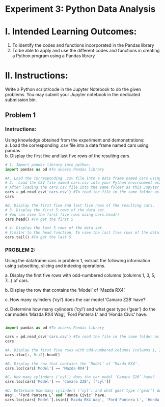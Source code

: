 # Experiment 3: Python Data Analysis

# I. Intended Learning Outcomes:
  1. To identify the codes and functions incorporated in the Pandas library
  2. To be able to apply and use the different codes and functions in creating a Python program using a Pandas library
# II. Instructions:
 Write a Python script/code in the Jupyter Notebook to do the given problems. You may submit your Jupyter notebook in the dedicated submission bin.
 
## Problem 1
### Instructions:
Using knowledge obtained from the experiment and demonstrations: <br>
a. Load the corresponding .csv file into a data frame named cars using pandas <br>
b. Display the first five and last five rows of the resulting cars. <br>

```python
# 1. Import pandas library into python.
import pandas as pd #To access Pandas library

#A. Load the corresponding .csv file into a data frame named cars using pandas
# 2.  Load the CSV file named cars.csv into your Python environment using the pandas library.
# After loading the cars.csv file into the same folder as this Jupyter notebook, use the pandas library to read the file. Execute the following command to load the data into a DataFrame.
cars = pd.read_csv('cars.csv') #To read the file in the same folder as this notenook
cars

#B. Display the first five and last five rows of the resulting cars.
# 3. Display the first 5 rows of the data set.
# You can view the first five rows using cars.head()
cars.head() #To get the first 5

# 4. Display the last 5 rows of the data set.
# Similar to the head function, To view the last five rows of the data set use cars.tail()
cars.tail() #To get the last 5

```
### PROBLEM 2: 

Using the dataframe cars in problem 1, extract the following information using subsetting, slicing and indexing operations.

a. Display the first five rows with odd-numbered columns (columns 1, 3, 5, 7...) of cars.

b. Display the row that contains the ‘Model’ of ‘Mazda RX4’.

c. How many cylinders (‘cyl’) does the car model ‘Camaro Z28’ have?

d. Determine how many cylinders (‘cyl’) and what gear type (‘gear’) do the car models ‘Mazda RX4 Wag’, ‘Ford Pantera L’ and ‘Honda Civic’ have.

```python

import pandas as pd #To access Pandas library

cars = pd.read_csv('cars.csv') #To read the file in the same folder as this notebook
cars

#A. Display the first five rows with odd-numbered columns (columns 1, 3, 5, 7…) of cars.
cars.iloc[:, 0::2].head()

#B. Display the row that contains the ‘Model’ of ‘Mazda RX4’.
cars.loc[cars['Model'] == 'Mazda RX4']

#C. How many cylinders (‘cyl’) does the car model ‘Camaro Z28’ have?
cars.loc[cars['Model'] == 'Camaro Z28', ['cyl']]

#D. Determine how many cylinders (‘cyl’) and what gear type (‘gear’) do the car models ‘Mazda RX4
Wag’, ‘Ford Pantera L’ and ‘Honda Civic’ have.
cars.loc[cars['Model'].isin(['Mazda RX4 Wag', 'Ford Pantera L', 'Honda Civic']), ['Model', 'cyl', 'gear']]




